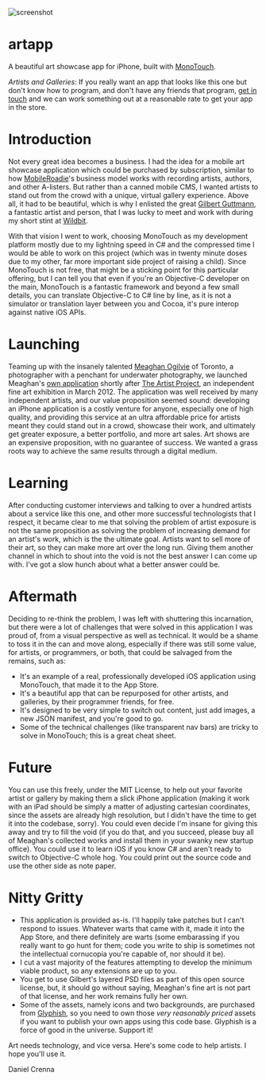 ![screenshot](https://github.com/danielcrenna/artapp/raw/master/screenshot.jpg) 

artapp
======
A beautiful art showcase app for iPhone, built with [MonoTouch](http://xamarin.com/monotouch).

_Artists and Galleries_: If you really want an app that looks like this one but don't know how to program, and 
don't have any friends that program, [get in touch](mailto:daniel.crenna@gmail.com) and we can work something out
at a reasonable rate to get your app in the store.

Introduction
============
Not every great idea becomes a business. I had the idea for a mobile art showcase application which could be purchased
by subscription, similar to how [MobileRoadie](http://mobileroadie.com)'s business model works with recording artists,
authors, and other A-listers. But rather than a canned mobile CMS, I wanted artists to stand out from the crowd with
a unique, virtual gallery experience. Above all, it had to be beautiful, which is why I enlisted the great [Gilbert
Guttmann](http://gttmnn.com/), a fantastic artist and person, that I was lucky to meet and work with during my short
stint at [Wildbit](http://wildbit.com).

With that vision I went to work, choosing MonoTouch as my development platform mostly due to my lightning speed in
C# and the compressed time I would be able to work on this project (which was in twenty minute doses due to my other,
far more important side project of raising a child). Since MonoTouch is not free, that might be a sticking point
for this particular offering, but I can tell you that even if you're an Objective-C developer on the main, MonoTouch
is a fantastic framework and beyond a few small details, you can translate Objective-C to C# line by line, as it is
not a simulator or translation layer between you and Cocoa, it's pure interop against native iOS APIs.

Launching
=========
Teaming up with the insanely talented [Meaghan Ogilvie](http://meaghanogilvie.com) of Toronto, a photographer with 
a penchant for underwater photography, we launched Meaghan's [own application](http://itunes.apple.com/us/app/meaghan-ogilvie/id504171885?ls=1&mt=8) shortly after [The Artist Project](http://theartistproject.com/), an 
independent fine art exhibition in March 2012. The application was well received by many independent artists, and 
our value proposition seemed sound: developing an iPhone application is a costly venture for anyone, especially one 
of high quality, and providing this service at an ultra affordable price for artists meant they could stand out in 
a crowd, showcase their work, and ultimately get greater exposure, a better portfolio, and more art sales. 
Art shows are an expensive proposition, with no guarantee of success. We wanted a grass roots way to achieve the
same results through a digital medium.

Learning
========
After conducting customer interviews and talking to over a hundred artists about a service like this one, and other
more successful technologists that I respect, it became clear to me that solving the problem of artist exposure is 
not the same proposition as solving the problem of increasing demand for an artist's work, which is the the ultimate
goal. Artists want to sell more of their art, so they can make more art over the long run. Giving them another channel
in which to shout into the void is not the best answer I can come up with. I've got a slow hunch about what a better 
answer could be.

Aftermath
=========
Deciding to re-think the problem, I was left with shuttering this incarnation, but there were a lot of challenges
that were solved in this application I was proud of, from a visual perspective as well as technical. It would be a
shame to toss it in the can and move along, especially if there was still some value, for artists, or programmers, or
both, that could be salvaged from the remains, such as:

* It's an example of a real, professionally developed iOS application using MonoTouch, that made it to the App Store.
* It's a beautiful app that can be repurposed for other artists, and galleries, by their programmer friends, for free.
* It's designed to be very simple to switch out content, just add images, a new JSON manifest, and you're good to go.
* Some of the technical challenges (like transparent nav bars) are tricky to solve in MonoTouch; this is a great cheat sheet.

Future
======
You can use this freely, under the MIT License, to help out your favorite artist or gallery by making them a slick
iPhone application (making it work with an iPad should be simply a matter of adjusting cartesian coordinates, since
the assets are already high resolution, but I didn't have the time to get it into the codebase, sorry). You could
even decide I'm insane for giving this away and try to fill the void (if you do that, and you succeed, please buy 
all of Meaghan's collected works and install them in your swanky new startup office). You could use it to learn iOS 
if you know C# and aren't ready to switch to Objective-C whole hog. You could print out the source code and use the
other side as note paper.


Nitty Gritty
============
* This application is provided as-is. I'll happily take patches but I can't respond to issues. Whatever warts that
came with it, made it into the App Store, and there definitely are warts (some embarassing if you really want to
go hunt for them; code you write to ship is sometimes not the intellectual cornucopia you're capable of, nor should
it be). 
* I cut a vast majority of the features attempting to develop the minimum viable product, so any extensions are up to you. 
* You get to use Gilbert's layered PSD files as part of this open source license, but, it should go without saying, Meaghan's
  fine art is not part of that license, and her work remains fully her own. 
* Some of the assets, namely icons and two backgrounds, are purchased from [Glyphish](http://glyphish.com), so you need to own those _very reasonably
priced_ assets if you want to publish your own apps using this code base. Glyphish is a force of good in the universe. Support it!

Art needs technology, and vice versa. Here's some code to help artists. I hope you'll use it.

Daniel Crenna
